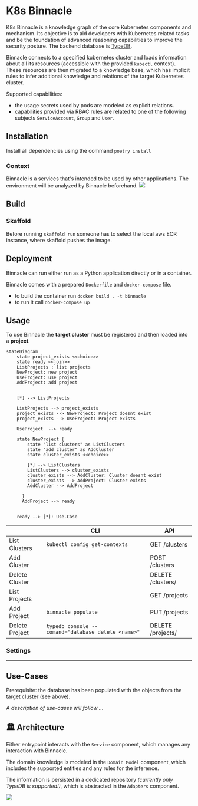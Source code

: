 # K8s Binnacle

K8s Binnacle is a knowledge graph of the core Kubernetes components and mechanism.
Its objective is to aid developers with Kubernetes related tasks and be the foundation of advanced reasoning capabilities
to improve the security posture.
The backend database is [TypeDB](https://vaticle.com/typedb).

Binnacle connects to a specified kubernetes cluster and loads information about all its resources (accessible with the provided `kubectl` context).
These resources are then migrated to a knowledge base, which has implicit rules to infer additional knowledge and relations of the target Kubernetes cluster.

Supported capabilities:

- the usage secrets used by pods are modeled as explicit relations.
- capabilities provided via RBAC rules are related to one of the following subjects `ServiceAccount`, `Group` and `User`.


## Installation

Install all dependencies using the command `poetry install`

### Context

Binnacle is a services that's intended to be used by other applications. The environment will be analyzed by Binnacle beforehand.
![](docs/diagrams/system_landscape.png)

## Build

### Skaffold

Before running `skaffold run` someone has to select the local aws ECR instance, where skaffold pushes the image.

## Deployment

Binnacle can run either run as a Python application directly or in a container.

Binnacle comes with a prepared `Dockerfile` and `docker-compose` file.

- to build the container run `docker build . -t binnacle`
- to run it call `docker-compose up`

## Usage

To use Binnacle the **target cluster** must be registered and then loaded into a **project**.

```mermaid
stateDiagram
    state project_exists <<choice>>
    state ready <<join>>
    ListProjects : list projects
    NewProject: new project
    UseProject: use project
    AddProject: add project


    [*] --> ListProjects

    ListProjects --> project_exists
    project_exists --> NewProject: Project doesnt exist
    project_exists --> UseProject: Project exists

    UseProject  --> ready

    state NewProject {
        state "list clusters" as ListClusters
        state "add cluster" as AddCluster
        state cluster_exists <<choice>>

        [*] --> ListClusters
        ListClusters --> cluster_exists
        cluster_exists --> AddCluster: Cluster doesnt exist
        cluster_exists --> AddProject: Cluster exists
        AddCluster --> AddProject

      }
      AddProject --> ready


    ready --> [*]: Use-Case
```

|                | CLI                                                | API                     |
| -------------- | -------------------------------------------------- | ----------------------- |
| List Clusters  | `kubectl config get-contexts`                      | GET /clusters           |
| Add Cluster    |                                                    | POST /clusters          |
| Delete Cluster |                                                    | DELETE /clusters/<name> |
| List Projects  |                                                    | GET /projects           |
| Add Project    | `binnacle populate`                                | PUT /projects           |
| Delete Project | `typedb console --comand="database delete <name>"` | DELETE /projects/<name> |

### Settings

---

## Use-Cases

Prerequisite: the database has been populated with the objects from the target cluster (see above).

_A description of use-cases will follow ..._


## 🏛️ Architecture

Either entrypoint interacts with the `Service` component, which manages any interaction with Binnacle.

The domain knowledge is modeled in the `Domain Model` component, which includes the supported entities and any rules for the inference.

The information is persisted in a dedicated repository _(currently only TypeDB is supported!)_, which is abstracted in the `Adapters` component.

![](docs/diagrams/container_view.png)
